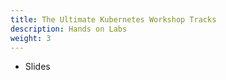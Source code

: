 ```yaml
---
title: The Ultimate Kubernetes Workshop Tracks
description: Hands on Labs
weight: 3
---
```


- Slides 

